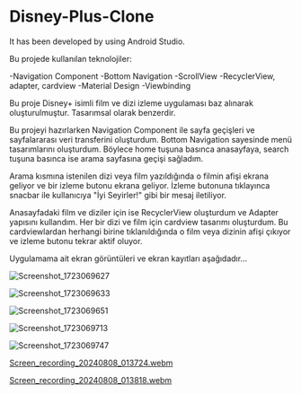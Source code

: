 # Disney-Plus-Clone
 It has been developed by using Android Studio.


Bu projede kullanılan teknolojiler: 


 -Navigation Component
 -Bottom Navigation
 -ScrollView
 -RecyclerView, adapter, cardview
 -Material Design
 -Viewbinding


 Bu proje Disney+ isimli film ve dizi izleme uygulaması baz alınarak oluşturulmuştur. Tasarımsal olarak benzerdir.


 Bu projeyi hazırlarken Navigation Component ile sayfa geçişleri ve sayfalararası veri transferini oluşturdum. Bottom Navigation sayesinde menü tasarımlarını oluşturdum. Böylece home tuşuna basınca anasayfaya, search tuşuna basınca ise
arama sayfasına geçişi sağladım.

 Arama kısmına istenilen dizi veya film yazıldığında o filmin afişi ekrana geliyor ve bir izleme butonu ekrana geliyor. İzleme  butonuna tıklayınca snacbar ile kullanıcıya "İyi Seyirler!" gibi bir mesaj iletiliyor.

 Anasayfadaki film ve diziler için ise RecyclerView oluşturdum ve Adapter yapısını kullandım. Her bir dizi ve film için cardview tasarımı oluşturdum. Bu cardviewlardan herhangi birine tıklanıldığında o film veya dizinin afişi çıkıyor ve izleme butonu tekrar aktif oluyor.


 Uygulamama ait ekran görüntüleri ve ekran kayıtları aşağıdadır...




![Screenshot_1723069627](https://github.com/user-attachments/assets/80d81b8d-bb9b-47a4-8972-45e3cfe00cda)





![Screenshot_1723069633](https://github.com/user-attachments/assets/39fdfc77-558c-46c0-acf0-47bc35599c02)





![Screenshot_1723069651](https://github.com/user-attachments/assets/9ec4ea8c-5781-48f7-9e02-0aa35b4c8c79)





![Screenshot_1723069713](https://github.com/user-attachments/assets/5a1c97c8-2346-48d8-8912-dfe14cc1d03e)





![Screenshot_1723069747](https://github.com/user-attachments/assets/25730607-1b40-4025-992a-a21c1165935e)





[Screen_recording_20240808_013724.webm](https://github.com/user-attachments/assets/f352a957-a868-47d7-9a3c-31cccc63a942)





[Screen_recording_20240808_013818.webm](https://github.com/user-attachments/assets/59cb01d9-4afc-4008-b5f9-ee03f3556a74)



 
